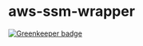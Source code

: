 # aws-ssm-wrapper

[![Greenkeeper badge](https://badges.greenkeeper.io/engineforce/aws-ssm-wrapper.svg)](https://greenkeeper.io/)
